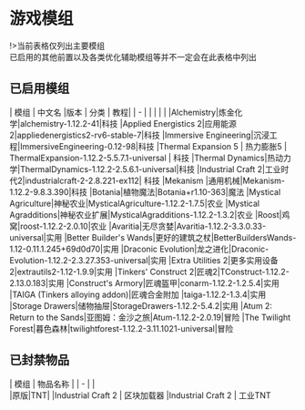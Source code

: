 # 游戏模组
!>当前表格仅列出主要模组  
已启用的其他前置以及各类优化辅助模组等并不一定会在此表格中列出

## 已启用模组
|    模组    |    中文名   |版本 | 分类 | 教程|
| - |  | | | |
|Alchemistry|炼金化学|alchemistry-1.12.2-41|科技
|Applied Energistics 2|应用能源2|appliedenergistics2-rv6-stable-7|科技
|Immersive Engineering|沉浸工程|ImmersiveEngineering-0.12-98|科技
|Thermal Expansion 5 | 热力膨胀5 | ThermalExpansion-1.12.2-5.5.7.1-universal | 科技
|Thermal Dynamics|热动力学|ThermalDynamics-1.12.2-2.5.6.1-universal|科技
|Industrial Craft 2|工业时代2|industrialcraft-2-2.8.221-ex112| 科技
|Mekanism |通用机械|Mekanism-1.12.2-9.8.3.390|科技
|Botania|植物魔法|Botania+r1.10-363|魔法
|Mystical Agriculture|神秘农业|MysticalAgriculture-1.12.2-1.7.5|农业
|Mystical Agradditions|神秘农业扩展|MysticalAgradditions-1.12.2-1.3.2|农业
|Roost|鸡窝|roost-1.12.2-2.0.10|农业
|Avaritia|无尽贪婪|Avaritia-1.12.2-3.3.0.33-universal|实用
|Better Builder's Wands|更好的建筑之杖|BetterBuildersWands-1.12-0.11.1.245+69d0d70|实用
|Draconic Evolution|龙之进化|Draconic-Evolution-1.12.2-2.3.27.353-universal|实用
|Extra Utilities 2|更多实用设备2|extrautils2-1.12-1.9.9|实用
|Tinkers' Construct 2|匠魂2|TConstruct-1.12.2-2.13.0.183|实用
|Construct's Armory|匠魂盔甲|conarm-1.12.2-1.2.5.4|实用
|TAIGA (Tinkers alloying addon)|匠魂合金附加 |taiga-1.12.2-1.3.4|实用
|Storage Drawers|储物抽屉|StorageDrawers-1.12.2-5.4.2|实用
|Atum 2: Return to the Sands|亚图姆：金沙之旅|Atum-1.12.2-2.0.19|冒险
|The Twilight Forest|暮色森林|twilightforest-1.12.2-3.11.1021-universal|冒险

## 已封禁物品

|    模组    |    物品名称  |
| - |  |  
|原版|TNT| 
|Industrial Craft 2 | 区块加载器
|Industrial Craft 2 | 工业TNT
